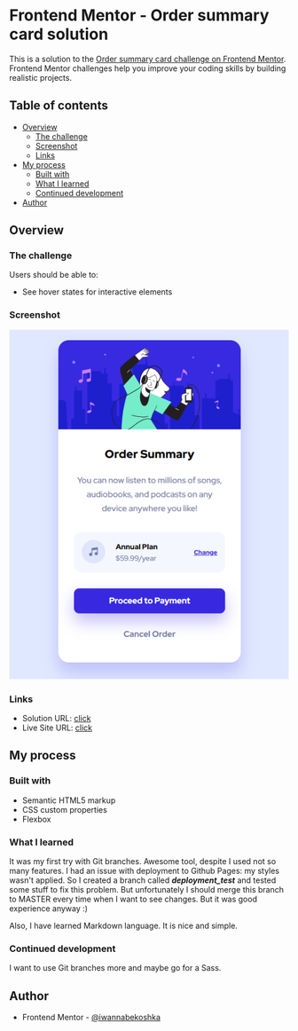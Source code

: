 # Frontend Mentor - Order summary card solution

This is a solution to the [Order summary card challenge on Frontend Mentor](https://www.frontendmentor.io/challenges/order-summary-component-QlPmajDUj). Frontend Mentor challenges help you improve your coding skills by building realistic projects. 

## Table of contents

- [Overview](#overview)
  - [The challenge](#the-challenge)
  - [Screenshot](#screenshot)
  - [Links](#links)
- [My process](#my-process)
  - [Built with](#built-with)
  - [What I learned](#what-i-learned)
  - [Continued development](#continued-development)
- [Author](#author)

## Overview

### The challenge

Users should be able to:

- See hover states for interactive elements

### Screenshot

![](project-screenshot.png)

### Links

- Solution URL: [click](https://github.com/iwannabekoshka/01-order-summary-component)
- Live Site URL: [click](https://iwannabekoshka.github.io/01-order-summary-component/)

## My process

### Built with

- Semantic HTML5 markup
- CSS custom properties
- Flexbox

### What I learned

It was my first try with Git branches. Awesome tool, despite I used not so many features.
I had an issue with deployment to Github Pages: my styles wasn't applied. So I created a branch called **_deployment_test_**
and tested some stuff to fix this problem. But unfortunately I should merge this branch to MASTER every time when 
I want to see changes. But it was good experience anyway :)

Also, I have learned Markdown language. It is nice and simple.

### Continued development

I want to use Git branches more and maybe go for a Sass.

## Author

- Frontend Mentor - [@iwannabekoshka](https://www.frontendmentor.io/profile/iwannabekoshka)